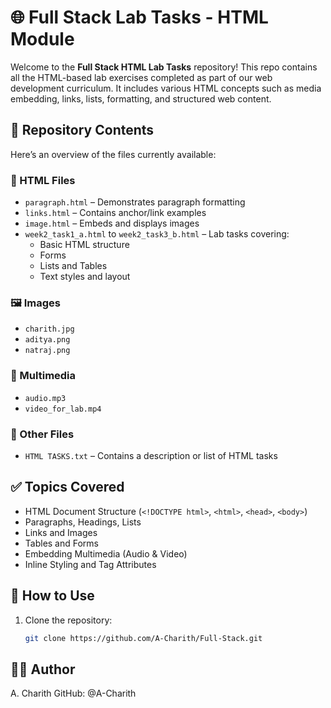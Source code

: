 # 🌐 Full Stack Lab Tasks - HTML Module

Welcome to the **Full Stack HTML Lab Tasks** repository! This repo contains all the HTML-based lab exercises completed as part of our web development curriculum. It includes various HTML concepts such as media embedding, links, lists, formatting, and structured web content.

## 📁 Repository Contents

Here’s an overview of the files currently available:

### 📄 HTML Files
- `paragraph.html` – Demonstrates paragraph formatting
- `links.html` – Contains anchor/link examples
- `image.html` – Embeds and displays images
- `week2_task1_a.html` to `week2_task3_b.html` – Lab tasks covering:
  - Basic HTML structure
  - Forms
  - Lists and Tables
  - Text styles and layout

### 🖼️ Images
- `charith.jpg`
- `aditya.png`
- `natraj.png`

### 🎵 Multimedia
- `audio.mp3`
- `video_for_lab.mp4`

### 📄 Other Files
- `HTML TASKS.txt` – Contains a description or list of HTML tasks

## ✅ Topics Covered

- HTML Document Structure (`<!DOCTYPE html>`, `<html>`, `<head>`, `<body>`)
- Paragraphs, Headings, Lists
- Links and Images
- Tables and Forms
- Embedding Multimedia (Audio & Video)
- Inline Styling and Tag Attributes

## 🧪 How to Use

1. Clone the repository:
   ```bash
   git clone https://github.com/A-Charith/Full-Stack.git

## 🙋‍♂️ Author
A. Charith
GitHub: @A-Charith
